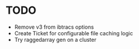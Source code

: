 # TODO 
* Remove v3 from ibtracs options
* Create Ticket for configurable file caching logic
* Try raggedarray gen on a cluster